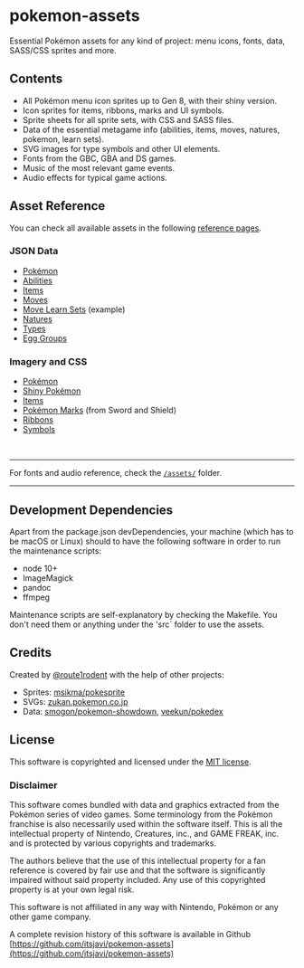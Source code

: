 # pokemon-assets

Essential Pokémon assets for any kind of project: menu icons, fonts, data, SASS/CSS sprites and more.

## Contents

- All Pokémon menu icon sprites up to Gen 8, with their shiny version.
- Icon sprites for items, ribbons, marks and UI symbols.
- Sprite sheets for all sprite sets, with CSS and SASS files.
- Data of the essential metagame info (abilities, items, moves, natures, pokemon, learn sets).
- SVG images for type symbols and other UI elements.
- Fonts from the GBC, GBA and DS games.
- Music of the most relevant game events.
- Audio effects for typical game actions.

## Asset Reference

You can check all available assets in the following [reference pages](https://itsjavi.com/pokemon-assets).

### JSON Data

- [Pokémon](https://itsjavi.com/pokemon-assets/assets/data/pokemon.json)
- [Abilities](https://itsjavi.com/pokemon-assets/assets/data/abilities.json)
- [Items](https://itsjavi.com/pokemon-assets/assets/data/items.json)
- [Moves](https://itsjavi.com/pokemon-assets/assets/data/moves.json)
- [Move Learn Sets](https://itsjavi.com/pokemon-assets/assets/data/learnsets/bulbasaur.json) (example)
- [Natures](https://itsjavi.com/pokemon-assets/assets/data/natures.json)
- [Types](https://itsjavi.com/pokemon-assets/assets/data/types.json)
- [Egg Groups](https://itsjavi.com/pokemon-assets/assets/data/egg-groups.json)

### Imagery and CSS

- [Pokémon](https://itsjavi.com/pokemon-assets/ref/pokemon)
- [Shiny Pokémon](https://itsjavi.com/pokemon-assets/ref/pokemon/shiny)
- [Items](https://itsjavi.com/pokemon-assets/ref/items)
- [Pokémon Marks](https://itsjavi.com/pokemon-assets/ref/marks) (from Sword and Shield)
- [Ribbons](https://itsjavi.com/pokemon-assets/ref/ribbons)
- [Symbols](https://itsjavi.com/pokemon-assets/ref/symbols)

<br>

---

For fonts and audio reference,
check the [`/assets/`](https://github.com/itsjavi/pokemon-assets/tree/master/assets) folder.

---

## Development Dependencies

Apart from the package.json devDependencies, your machine (which has to be macOS or Linux) should to have
the following software in order to run the maintenance scripts:

- node 10+
- ImageMagick
- pandoc
- ffmpeg

Maintenance scripts are self-explanatory by checking the Makefile.
You don't need them or anything under the 'src` folder to use the assets.

## Credits

Created by [@route1rodent](https://route1rodent.com) with the help of other projects:

- Sprites: [msikma/pokesprite](https://github.com/msikma/pokesprite)
- SVGs: [zukan.pokemon.co.jp](https://zukan.pokemon.co.jp)
- Data: [smogon/pokemon-showdown](https://github.com/smogon/pokemon-showdown/tree/master/data),
[veekun/pokedex](https://github.com/veekun/pokedex)

## License

This software is copyrighted and licensed under the
[MIT license](https://github.com/itsjavi/pokemon-assets/LICENSE).

### Disclaimer

This software comes bundled with data and graphics extracted from the
Pokémon series of video games. Some terminology from the Pokémon franchise is
also necessarily used within the software itself. This is all the intellectual
property of Nintendo, Creatures, inc., and GAME FREAK, inc. and is protected by
various copyrights and trademarks.

The authors believe that the use of this intellectual property for a fan reference
is covered by fair use and that the software is significantly impaired without said
property included. Any use of this copyrighted property is at your own legal risk.

This software is not affiliated in any way with Nintendo,
Pokémon or any other game company.

A complete revision history of this software is available in Github
[https://github.com/itsjavi/pokemon-assets](https://github.com/itsjavi/pokemon-assets)
